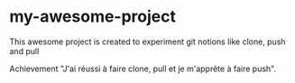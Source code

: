 # my-awesome-project
This awesome project is created to experiment git notions like clone, push and pull

Achievement
 "J'ai réussi à faire clone, pull et je m'apprête à faire push".